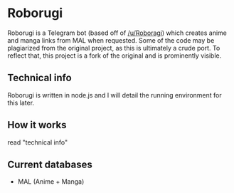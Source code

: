 # Roborugi
Roborugi is a Telegram bot (based off of [/u/Roboragi](https://www.reddit.com/user/Roboragi/)) which creates anime and manga links from MAL when requested. Some of the code may be plagiarized from the original project, as this is ultimately a crude port. To reflect that, this project is a fork of the original and is prominently visible.

## Technical info
Roborugi is written in node.js and I will detail the running environment for this later.

## How it works
read "technical info"

## Current databases
- MAL (Anime + Manga)
